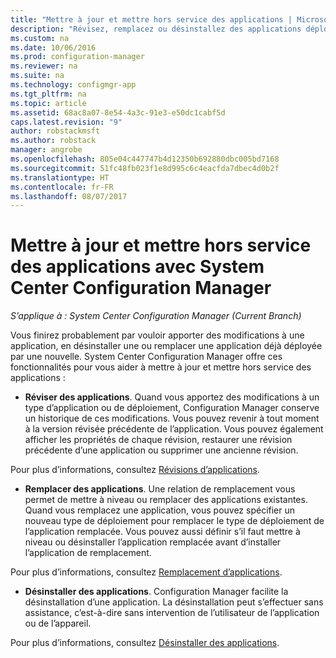 ```yaml
---
title: "Mettre à jour et mettre hors service des applications | Microsoft Docs"
description: "Révisez, remplacez ou désinstallez des applications déployées à l’aide de System Center Configuration Manager."
ms.custom: na
ms.date: 10/06/2016
ms.prod: configuration-manager
ms.reviewer: na
ms.suite: na
ms.technology: configmgr-app
ms.tgt_pltfrm: na
ms.topic: article
ms.assetid: 68ac8a07-8e54-4a3c-91e3-e50dc1cabf5d
caps.latest.revision: "9"
author: robstackmsft
ms.author: robstack
manager: angrobe
ms.openlocfilehash: 805e04c447747b4d12350b692880dbc005bd7168
ms.sourcegitcommit: 51fc48fb023f1e8d995c6c4eacfda7dbec4d0b2f
ms.translationtype: HT
ms.contentlocale: fr-FR
ms.lasthandoff: 08/07/2017
---
```

# <a name="update-and-retire-applications-with-system-center-configuration-manager"></a>Mettre à jour et mettre hors service des applications avec System Center Configuration Manager

*S’applique à : System Center Configuration Manager (Current Branch)*


Vous finirez probablement par vouloir apporter des modifications à une application, en désinstaller une ou remplacer une application déjà déployée par une nouvelle. System Center Configuration Manager offre ces fonctionnalités pour vous aider à mettre à jour et mettre hors service des applications :  

-   **Réviser des applications**. Quand vous apportez des modifications à un type d’application ou de déploiement, Configuration Manager conserve un historique de ces modifications. Vous pouvez revenir à tout moment à la version révisée précédente de l’application. Vous pouvez également afficher les propriétés de chaque révision, restaurer une révision précédente d’une application ou supprimer une ancienne révision.  

  Pour plus d’informations, consultez [Révisions d’applications](revise-and-supersede-applications.md#application-revisions).  

-   **Remplacer des applications**. Une relation de remplacement vous permet de mettre à niveau ou remplacer des applications existantes. Quand vous remplacez une application, vous pouvez spécifier un nouveau type de déploiement pour remplacer le type de déploiement de l’application remplacée. Vous pouvez aussi définir s’il faut mettre à niveau ou désinstaller l’application remplacée avant d’installer l’application de remplacement.  

  Pour plus d’informations, consultez [Remplacement d’applications](revise-and-supersede-applications.md#application-supersedence).  

-   **Désinstaller des applications**. Configuration Manager facilite la désinstallation d’une application. La désinstallation peut s’effectuer sans assistance, c’est-à-dire sans intervention de l’utilisateur de l’application ou de l’appareil.  

  Pour plus d’informations, consultez [Désinstaller des applications](uninstall-applications.md).  
